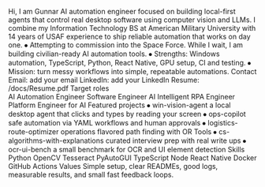 Hi, I am Gunnar
AI automation engineer focused on building local-first agents that control real desktop software using computer vision and LLMs. I combine my Information Technology BS at American Military University with 14 years of USAF experience to ship reliable automation that works on day one.
⦁	Attempting to commission into the Space Force. While I wait, I am building civilian-ready AI automation tools.
⦁	Strengths: Windows automation, TypeScript, Python, React Native, GPU setup, CI and testing.
⦁	Mission: turn messy workflows into simple, repeatable automations.
Contact  
Email: add your email  LinkedIn: add your LinkedIn  Resume: /docs/Resume.pdf
Target roles  
AI Automation Engineer  Software Engineer AI  Intelligent RPA Engineer  Platform Engineer for AI
Featured projects
⦁	win-vision-agent a local desktop agent that clicks and types by reading your screen
⦁	ops-copilot safe automation via YAML workflows and human approvals
⦁	logistics-route-optimizer operations flavored path finding with OR Tools
⦁	cs-algorithms-with-explanations curated interview prep with real write ups
⦁	ocr-ui-bench a small benchmark for OCR and UI element detection
Skills
Python  OpenCV  Tesseract  PyAutoGUI  TypeScript  Node  React Native  Docker  GitHub Actions
Values
Simple setup, clear READMEs, good logs, measurable results, and small fast feedback loops.
